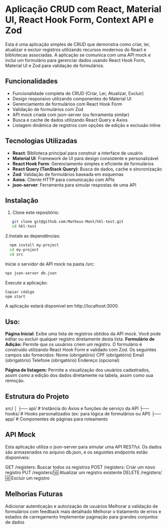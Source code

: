 # Aplicação CRUD com React, Material UI, React Hook Form, Context API e Zod

Esta é uma aplicação simples de CRUD que demonstra como criar, ler, atualizar e excluir registros utilizando recursos modernos do React e bibliotecas associadas. A aplicação se comunica com uma API mock e inclui um formulário para gerenciar dados usando React Hook Form, Material UI e Zod para validação de formulários.

## Funcionalidades

- Funcionalidade completa de CRUD (Criar, Ler, Atualizar, Excluir)
- Design responsivo utilizando componentes do Material UI
- Gerenciamento de formulários com React Hook Form
- Validação de formulários com Zod
- API mock criada com json-server (ou ferramenta similar)
- Busca e cache de dados utilizando React Query e Axios
- Listagem dinâmica de registros com opções de edição e exclusão inline

## Tecnologias Utilizadas

- **React**: Biblioteca principal para construir a interface de usuário
- **Material UI**: Framework de UI para design consistente e personalizável
- **React Hook Form**: Gerenciamento simples e eficiente de formulários
- **React Query (TanStack Query)**: Busca de dados, cache e sincronização
- **Zod**: Validação de formulários baseada em esquemas
- **Axios**: Cliente HTTP para comunicação com APIs
- **json-server**: Ferramenta para simular respostas de uma API

## Instalação

1. Clone este repositório:

```bash
   git clone git@github.com:Matheus-Mont/hkl-test.git
   cd hkl-test
```

2.Instale as dependências:

```bash
  npm install my-project
  cd my-project
  cd src
```

Inicie o servidor de API mock na pasta /src:

```bash
npx json-server db.json
```

Execute a aplicação:

```bash
Copiar código
npm start
```

A aplicação estará disponível em http://localhost:3000.

## Uso:

**Página Inicial**: Exibe uma lista de registros obtidos da API mock. Você pode editar ou excluir qualquer registro diretamente desta lista.
**Formulário de Adição:** Permite que os usuários criem um registro. O formulário é construído utilizando React Hook Form e validado com Zod. Os seguintes campos são fornecidos:
Nome (obrigatório)
CPF (obrigatório)
Email (obrigatório)
Telefone (obrigatório)
Endereço (opcional)

**Página de listagem:** Permite a visualização dos usuários cadastrados, assim como a edição dos dados diretamente na tabela, assim como sua remoção.

## Estrutura do Projeto

src/
│
├── api/ # Instância do Axios e funções de serviço da API
├── hooks/ # Hooks personalizados (ex: para lógica de formulários ou API)
├── app/ # Componentes de páginas para roteamento

## API Mock

Esta aplicação utiliza o json-server para simular uma API RESTful. Os dados são armazenados no arquivo db.json, e os seguintes endpoints estão disponíveis:

GET /registers: Buscar todos os registros
POST /registers: Criar um novo registro
PUT /registers/:id: Atualizar um registro existente
DELETE /registers/:id: Excluir um registro

## Melhorias Futuras

Adicionar autenticação e autorização de usuários
Melhorar a validação de formulários com feedback mais detalhado
Melhorar o tratamento de erros e estados de carregamento
Implementar paginação para grandes conjuntos de dados
